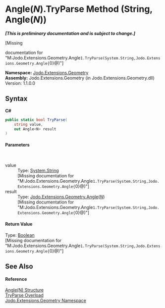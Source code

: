 # Angle(*N*).TryParse Method (String, Angle(*N*))
 _**\[This is preliminary documentation and is subject to change.\]**_

\[Missing <summary> documentation for "M:Jodo.Extensions.Geometry.Angle`1.TryParse(System.String,Jodo.Extensions.Geometry.Angle{`0}@)"\]

**Namespace:**&nbsp;<a href="N_Jodo_Extensions_Geometry">Jodo.Extensions.Geometry</a><br />**Assembly:**&nbsp;Jodo.Extensions.Geometry (in Jodo.Extensions.Geometry.dll) Version: 1.1.0.0

## Syntax

**C#**<br />
``` C#
public static bool TryParse(
	string value,
	out Angle<N> result
)
```


#### Parameters
&nbsp;<dl><dt>value</dt><dd>Type: <a href="https://docs.microsoft.com/dotnet/api/system.string" target="_blank" rel="noopener noreferrer">System.String</a><br />\[Missing <param name="value"/> documentation for "M:Jodo.Extensions.Geometry.Angle`1.TryParse(System.String,Jodo.Extensions.Geometry.Angle{`0}@)"\]</dd><dt>result</dt><dd>Type: <a href="T_Jodo_Extensions_Geometry_Angle_1">Jodo.Extensions.Geometry.Angle</a>(<a href="T_Jodo_Extensions_Geometry_Angle_1">*N*</a>)<br />\[Missing <param name="result"/> documentation for "M:Jodo.Extensions.Geometry.Angle`1.TryParse(System.String,Jodo.Extensions.Geometry.Angle{`0}@)"\]</dd></dl>

#### Return Value
Type: <a href="https://docs.microsoft.com/dotnet/api/system.boolean" target="_blank" rel="noopener noreferrer">Boolean</a><br />\[Missing <returns> documentation for "M:Jodo.Extensions.Geometry.Angle`1.TryParse(System.String,Jodo.Extensions.Geometry.Angle{`0}@)"\]

## See Also


#### Reference
<a href="T_Jodo_Extensions_Geometry_Angle_1">Angle(N) Structure</a><br /><a href="Overload_Jodo_Extensions_Geometry_Angle_1_TryParse">TryParse Overload</a><br /><a href="N_Jodo_Extensions_Geometry">Jodo.Extensions.Geometry Namespace</a><br />